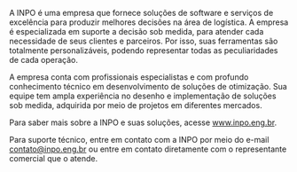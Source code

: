 A INPO é uma empresa que fornece soluções de software e serviços de excelência para produzir
melhores decisões na área de logística. A empresa é especializada em suporte a decisão sob medida, para
atender cada necessidade de seus clientes e parceiros. Por isso, suas ferramentas são totalmente
personalizáveis, podendo representar todas as peculiaridades de cada operação.

A empresa conta com profissionais especialistas e com profundo conhecimento técnico em
desenvolvimento de soluções de otimização. Sua equipe tem ampla experiência no desenho e
implementação de soluções sob medida, adquirida por meio de projetos em diferentes mercados.

Para saber mais sobre a INPO e suas soluções, acesse www.inpo.eng.br.

Para suporte técnico, entre em contato com a INPO por meio do e-mail contato@inpo.eng.br ou
entre em contato diretamente com o representante comercial que o atende.